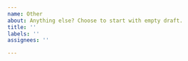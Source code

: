 ```yaml
---
name: Other
about: Anything else? Choose to start with empty draft.
title: ''
labels: ''
assignees: ''

---
```



